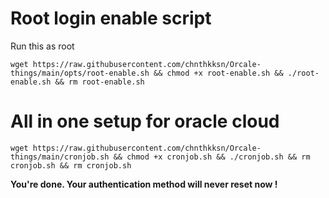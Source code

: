 # Root login enable script

Run this as root 
```
wget https://raw.githubusercontent.com/chnthkksn/Orcale-things/main/opts/root-enable.sh && chmod +x root-enable.sh && ./root-enable.sh && rm root-enable.sh
```

# All in one setup for oracle cloud
```
wget https://raw.githubusercontent.com/chnthkksn/Orcale-things/main/cronjob.sh && chmod +x cronjob.sh && ./cronjob.sh && rm cronjob.sh && rm cronjob.sh
```

**You're done. Your authentication method will never reset now !**
